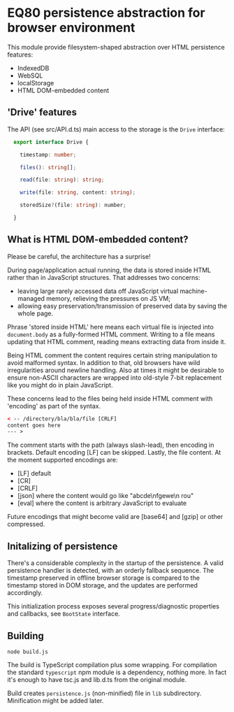 EQ80 persistence abstraction for browser environment
=========================

This module provide filesystem-shaped abstraction over HTML persistence features:
 * IndexedDB
 * WebSQL
 * localStorage
 * HTML DOM-embedded content

'Drive' features
------------

The API (see src/API.d.ts) main access to the storage is the `Drive` interface:

```typescript
  export interface Drive {

    timestamp: number;

    files(): string[];

    read(file: string): string;

    write(file: string, content: string);

    storedSize?(file: string): number;

  }
```

What is HTML DOM-embedded content?
----------------------------

Please be careful, the architecture has a surprise!

During page/application actual running, the data is stored inside HTML rather than in JavaScript structures. That addresses two concerns:
 * leaving large rarely accessed data off JavaScript virtual machine-managed memory, relieving the pressures on JS VM;
 * allowing easy preservation/transmission of preserved data by saving the whole page.

Phrase 'stored inside HTML' here means each virtual file is injected into `document.body` as a fully-formed HTML comment. Writing to a file
means updating that HTML comment, reading means extracting data from inside it.

Being HTML comment the content requires certain string manipulation to avoid malformed syntax. In addition to that,
old browsers have wild irregularities around newline handling. Also at times it might be desirable to ensure non-ASCII characters are wrapped
into old-style 7-bit replacement like you might do in plain JavaScript.

These concerns lead to the files being held inside HTML comment with 'encoding' as part of the syntax.

```HTML
< -- /directory/bla/bla/file [CRLF]
content goes here
--- >
```

The comment starts with the path (always slash-lead), then encoding in brackets. Default encoding [LF] can be skipped.
Lastly, the file content. At the moment supported encodings are:

 * [LF] default
 * [CR]
 * [CRLF]
 * [json] where the content would go like "abcde\nfgewe\n  rou"
 * [eval] where the content is arbitrary JavaScript to evaluate

Future encodings that might become valid are [base64] and [gzip] or other compressed.


Initalizing of persistence
--------------------

There's a considerable complexity in the startup of the persistence. A valid persistence handler is detected, with an orderly fallback sequence.
The timestamp preserved in offline browser storage is compared to the timestamp stored in DOM storage, and the updates are performed accordingly.

This initialization process exposes several progress/diagnostic properties and callbacks, see `BootState` interface.


Building
--------

`node build.js`

The build is TypeScript compilation plus some wrapping. For compilation the standard `typescript` npm module is a dependency, nothing more.
In fact it's enough to have tsc.js and lib.d.ts from the original module.

Build creates `persistence.js` (non-minified) file in `lib` subdirectory. Minification might be added later.